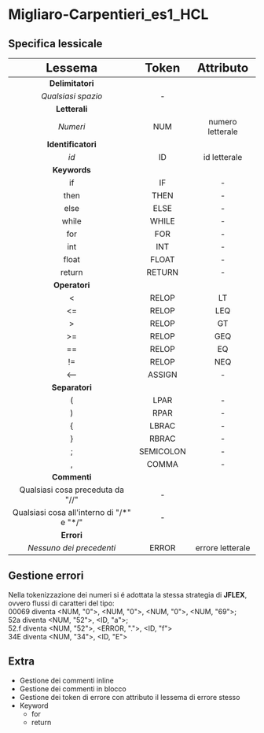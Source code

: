# Migliaro-Carpentieri_es1_HCL

## Specifica lessicale
|        <font size=5> Lessema </font>        	| <font size=5> Token </font> 	| <font size=5> Attributo </font> 	|
|:-------------------------------------------:	|:---------------------------:	|:-------------------------------:	|
|               **Delimitatori**              	|                             	|                                 	|
|              _Qualsiasi spazio_             	|              -              	|                                 	|
|                **Letterali**                	|                             	|                                 	|
|                   _Numeri_                  	|             NUM             	|         numero letterale        	|
|              **Identificatori**             	|                             	|                                 	|
|                     _id_                    	|              ID             	|           id letterale          	|
|                 **Keywords**                	|                             	|                                 	|
|                      if                     	|              IF             	|                -                	|
|                     then                    	|             THEN            	|                -                	|
|                     else                    	|             ELSE            	|                -                	|
|                    while                    	|            WHILE            	|                -                	|
|                     for                     	|             FOR             	|                -                	|
|                     int                     	|             INT             	|                -                	|
|                    float                    	|            FLOAT            	|                -                	|
|                    return                   	|            RETURN           	|                -                	|
|                **Operatori**                	|                             	|                                 	|
|                      <                      	|            RELOP            	|                LT               	|
|                      <=                     	|            RELOP            	|               LEQ               	|
|                      >                      	|            RELOP            	|                GT               	|
|                      >=                     	|            RELOP            	|               GEQ               	|
|                      ==                     	|            RELOP            	|                EQ               	|
|                      !=                     	|            RELOP            	|               NEQ               	|
|                     <--                     	|            ASSIGN           	|                -                	|
|                **Separatori**               	|                             	|                                 	|
|                      (                      	|             LPAR            	|                -                	|
|                      )                      	|             RPAR            	|                -                	|
|                      {                      	|            LBRAC            	|                -                	|
|                      }                      	|            RBRAC            	|                -                	|
|                      ;                      	|          SEMICOLON          	|                -                	|
|                      ,                      	|            COMMA            	|                -                	|
|                 **Commenti**                	|                             	|                                 	|
|       Qualsiasi cosa preceduta da "//"      	|              -              	|                                 	|
| Qualsiasi cosa all'interno di "/\*" e "\*/" 	| -                           	|                                 	|
|                  **Errori**                 	|                             	|                                 	|
|           _Nessuno dei precedenti_          	|            ERROR            	|         errore letterale        	|

## Gestione errori
Nella tokenizzazione dei numeri si é adottata la stessa strategia di **JFLEX**, ovvero
flussi di caratteri del tipo:  
00069 diventa <NUM, "0">, <NUM, "0">, <NUM, "0">, <NUM, "69">;  
52a diventa <NUM, "52">, <ID, "a">;  
52.f diventa <NUM, "52">, \<ERROR, ".">, <ID, "f">  
34E diventa <NUM, "34">, <ID, "E">


## Extra 
- Gestione dei commenti inline
- Gestione dei commenti in blocco
- Gestione dei token di errore con attributo il lessema di errore stesso
- Keyword
    - for
    - return
